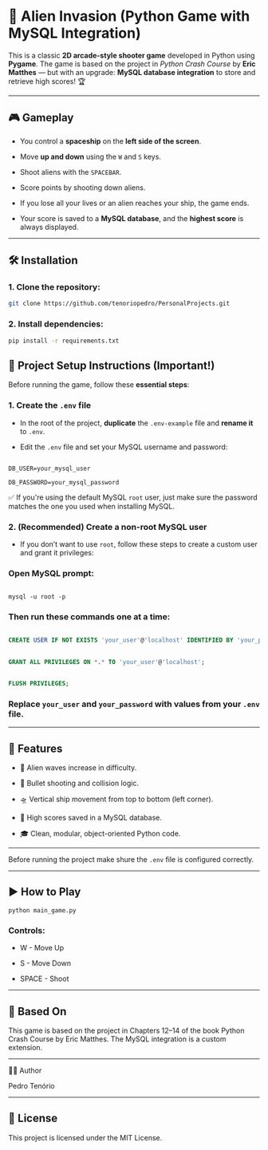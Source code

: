 # 🚀 Alien Invasion (Python Game with MySQL Integration)

This is a classic **2D arcade-style shooter game** developed in Python using **Pygame**. The game is based on the project in _Python Crash Course_ by **Eric Matthes** — but with an upgrade: **MySQL database integration** to store and retrieve high scores! 🏆

  
---

## 🎮 Gameplay


- You control a **spaceship** on the **left side of the screen**.

- Move **up and down** using the `W` and `S` keys.

- Shoot aliens with the `SPACEBAR`.

- Score points by shooting down aliens.

- If you lose all your lives or an alien reaches your ship, the game ends.

- Your score is saved to a **MySQL database**, and the **highest score** is always displayed.

  
---

## 🛠️ Installation
  

### 1. Clone the repository:

  
```bash
git clone https://github.com/tenoriopedro/PersonalProjects.git
```
  
### 2. Install dependencies:

  
```bash
pip install -r requirements.txt
```


## 📂 Project Setup Instructions (Important!)
  

Before running the game, follow these **essential steps**:
  

### 1. Create the `.env` file
  

- In the root of the project, **duplicate** the `.env-example` file and **rename it** to `.env`.

- Edit the `.env` file and set your MySQL username and password:

```env

DB_USER=your_mysql_user

DB_PASSWORD=your_mysql_password

```

✅ If you're using the default MySQL `root` user, just make sure the password matches the one you used when installing MySQL.

  

### 2. (Recommended) Create a non-root MySQL user


- If you don’t want to use `root`, follow these steps to create a custom user and grant it privileges:

  
### Open MySQL prompt:

```prompt

mysql -u root -p
```


### Then run these commands one at a time:
  

```sql

CREATE USER IF NOT EXISTS 'your_user'@'localhost' IDENTIFIED BY 'your_password';

  
GRANT ALL PRIVILEGES ON *.* TO 'your_user'@'localhost';


FLUSH PRIVILEGES;

```

### Replace `your_user` and `your_password` with values from your `.env` file.


---


## 🧰 Features
  

- 👾 Alien waves increase in difficulty.


- 🔫 Bullet shooting and collision logic.
  

- 🛸 Vertical ship movement from top to bottom (left corner).
  

- 💾 High scores saved in a MySQL database.
  

- 🎓 Clean, modular, object-oriented Python code.


---

  

Before running the project make shure the `.env` file is configured correctly.


---


## ▶️ How to Play

  
```shell
python main_game.py
```
  

### Controls:
  

- W - Move Up
  

- S - Move Down
  

- SPACE - Shoot
  

---


## 🧠 Based On
  

This game is based on the project in Chapters 12–14 of the book Python Crash Course by Eric Matthes. The MySQL integration is a custom extension.


---  


👨‍💻 Author

Pedro Tenório
  

---


## 📃 License


This project is licensed under the MIT License.
